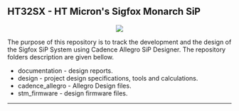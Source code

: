 ## HT32SX - HT Micron's Sigfox Monarch SiP
<div align="center">
  <img src="https://encrypted-tbn0.gstatic.com/images?q=tbn:ANd9GcSesenrhZDRBpVRdUHpQ5ouT6wUTu0t0zaYtSI5GZqXJjGc2tor4Q&s">
</div>

The purpose of this repository is to track the development and the design of the Sigfox SiP System using Cadence Allegro SiP Designer. The repository folders description are given bellow.  

*  documentation - design reports.
*  design - project design specifications, tools and calculations.
*  cadence_allegro - Allegro Design files. 
*  stm_firmware - design firmware files.

---

